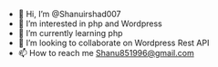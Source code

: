 - 👋 Hi, I’m @Shanuirshad007
- 👀 I’m interested in php and Wordpress
- 🌱 I’m currently learning php
- 💞️ I’m looking to collaborate on Wordpress Rest API
- 📫 How to reach me Shanu851996@gmail.com

<!---
Shanuirshad007/Shanuirshad007 is a ✨ special ✨ repository because its `README.md` (this file) appears on your GitHub profile.
You can click the Preview link to take a look at your changes.
--->

